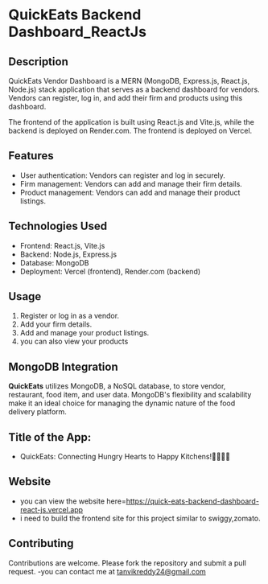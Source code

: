 # QuickEats Backend Dashboard_ReactJs

## Description

QuickEats Vendor Dashboard is a MERN (MongoDB, Express.js, React.js, Node.js) stack application that serves as a backend dashboard for vendors. Vendors can register, log in, and add their firm and products using this dashboard.

The frontend of the application is built using React.js and Vite.js, while the backend is deployed on Render.com. The frontend is deployed on Vercel.

## Features

- User authentication: Vendors can register and log in securely.
- Firm management: Vendors can add and manage their firm details.
- Product management: Vendors can add and manage their product listings.

## Technologies Used

- Frontend: React.js, Vite.js
- Backend: Node.js, Express.js
- Database: MongoDB
- Deployment: Vercel (frontend), Render.com (backend)


## Usage

1. Register or log in as a vendor.
2. Add your firm details.
3. Add and manage your product listings.
4. you can also view your products

## MongoDB Integration

**QuickEats** utilizes MongoDB, a NoSQL database, to store vendor, restaurant, food item, and user data. MongoDB's flexibility and scalability make it an ideal choice for managing the dynamic nature of the food delivery platform.

## Title of the App:
- QuickEats: Connecting Hungry Hearts to Happy Kitchens!🍜🍝🍔🍕


## Website
- you can view the website here=https://quick-eats-backend-dashboard-react-js.vercel.app
- i need to build the frontend site for this project  similar to swiggy,zomato.

## Contributing

Contributions are welcome. Please fork the repository and submit a pull request.
-you can contact me at tanvikreddy24@gmail.com



